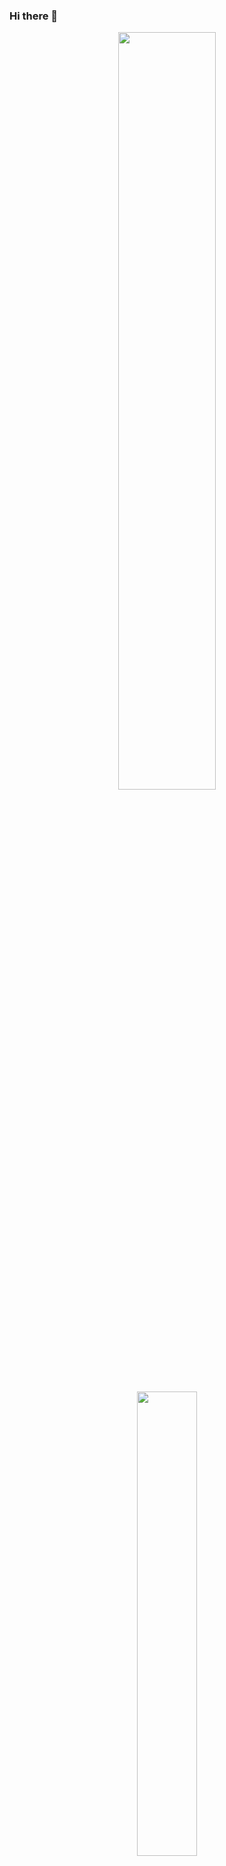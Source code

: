 ### Hi there 🖖

<p align="center">
<a href="https://github.com/exuanbo?tab=repositories&type=source">
<img width="55.75%" src="https://github-readme-stats-exuanbo.vercel.app/api?username=exuanbo&count_private=true&hide_title=true&show_icons=true&disable_animations=true">
</a>
<a href="https://github.com/exuanbo?tab=repositories&type=source">
<img width="43.675%" src="https://github-readme-stats-exuanbo.vercel.app/api/top-langs/?username=exuanbo&hide_title=true&layout=compact&hide=html,css&langs_count=6&disable_animations=true">
</a>
</p>
